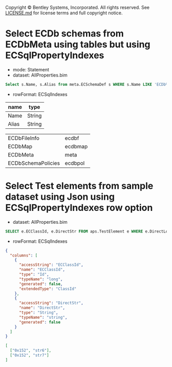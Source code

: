 Copyright © Bentley Systems, Incorporated. All rights reserved. See [LICENSE.md](../../../../LICENSE.md) for license terms and full copyright notice.

# Select ECDb schemas from ECDbMeta using tables but using ECSqlPropertyIndexes

- mode: Statement
- dataset: AllProperties.bim

```sql
Select s.Name, s.Alias from meta.ECSchemaDef s WHERE s.Name LIKE 'ECDb%' LIMIT 4;
```

- rowFormat: ECSqlIndexes

| name  | type   |
| ----- | ------ |
| Name  | String |
| Alias | String |

|                    |         |
| ------------------ | ------- |
| ECDbFileInfo       | ecdbf   |
| ECDbMap            | ecdbmap |
| ECDbMeta           | meta    |
| ECDbSchemaPolicies | ecdbpol |

# Select Test elements from sample dataset using Json using ECSqlPropertyIndexes row option

- dataset: AllProperties.bim

```sql
SELECT e.ECClassId, e.DirectStr FROM aps.TestElement e WHERE e.DirectLong > 1005 ORDER BY e.DirectLong LIMIT 2
```

- rowFormat: ECSqlIndexes

```json
{
  "columns": [
    {
      "accessString": "ECClassId",
      "name": "ECClassId",
      "type": "Id",
      "typeName": "long",
      "generated": false,
      "extendedType": "ClassId"
    },
    {
      "accessString": "DirectStr",
      "name": "DirectStr",
      "type": "String",
      "typeName": "string",
      "generated": false
    }
  ]
}
```

```json
[
  ["0x152", "str6"],
  ["0x152", "str7"]
]
```
